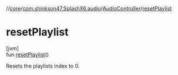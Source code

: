 //[core](../../../index.md)/[com.shinkson47.SplashX6.audio](../index.md)/[AudioController](index.md)/[resetPlaylist](reset-playlist.md)

# resetPlaylist

[jvm]\
fun [resetPlaylist](reset-playlist.md)()

Resets the playlists index to 0.
